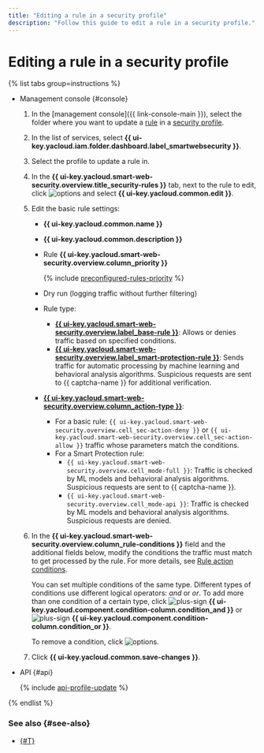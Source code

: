 ```yaml
---
title: "Editing a rule in a security profile"
description: "Follow this guide to edit a rule in a security profile."
---
```


# Editing a rule in a security profile

{% list tabs group=instructions %}

- Management console {#console}

   1. In the [management console]({{ link-console-main }}), select the folder where you want to update a [rule](../concepts/rules.md) in a [security profile](../concepts/profiles.md).
   1. In the list of services, select **{{ ui-key.yacloud.iam.folder.dashboard.label_smartwebsecurity }}**.
   1. Select the profile to update a rule in.
   1. In the **{{ ui-key.yacloud.smart-web-security.overview.title_security-rules }}** tab, next to the rule to edit, click ![options](../../_assets/console-icons/ellipsis.svg) and select **{{ ui-key.yacloud.common.edit }}**.
   1. Edit the basic rule settings:
      * **{{ ui-key.yacloud.common.name }}**
      * **{{ ui-key.yacloud.common.description }}**
      * Rule **{{ ui-key.yacloud.smart-web-security.overview.column_priority }}**

         {% include [preconfigured-rules-priority](../../_includes/smartwebsecurity/preconfigured-rules-priority.md) %}

      * Dry run (logging traffic without further filtering)
      * Rule type:
         * [**{{ ui-key.yacloud.smart-web-security.overview.label_base-rule }}**](../concepts/rules.md#base-rules): Allows or denies traffic based on specified conditions.
         * [**{{ ui-key.yacloud.smart-web-security.overview.label_smart-protection-rule }}**](../concepts/rules.md#smart-protection-rules): Sends traffic for automatic processing by machine learning and behavioral analysis algorithms. Suspicious requests are sent to {{ captcha-name }} for additional verification.
      * [**{{ ui-key.yacloud.smart-web-security.overview.column_action-type }}**](../concepts/rules.md#rule-action):
         * For a basic rule: `{{ ui-key.yacloud.smart-web-security.overview.cell_sec-action-deny }}` or `{{ ui-key.yacloud.smart-web-security.overview.cell_sec-action-allow }}` traffic whose parameters match the conditions.
         * For a Smart Protection rule:
            * `{{ ui-key.yacloud.smart-web-security.overview.cell_mode-full }}`: Traffic is checked by ML models and behavioral analysis algorithms. Suspicious requests are sent to {{ captcha-name }}.
            * `{{ ui-key.yacloud.smart-web-security.overview.cell_mode-api }}`: Traffic is checked by ML models and behavioral analysis algorithms. Suspicious requests are denied.
   1. In the **{{ ui-key.yacloud.smart-web-security.overview.column_rule-conditions }}** field and the additional fields below, modify the conditions the traffic must match to get processed by the rule. For more details, see [Rule action conditions](../concepts/conditions.md).

      You can set multiple conditions of the same type. Different types of conditions use different logical operators: _and_ or _or_. To add more than one condition of a certain type, click ![plus-sign](../../_assets/console-icons/plus.svg) **{{ ui-key.yacloud.component.condition-column.condition_and }}** or ![plus-sign](../../_assets/console-icons/plus.svg) **{{ ui-key.yacloud.component.condition-column.condition_or }}**.

      To remove a condition, click ![options](../../_assets/console-icons/trash-bin.svg).
   1. Click **{{ ui-key.yacloud.common.save-changes }}**.

- API {#api}

   {% include [api-profile-update](../../_includes/smartwebsecurity/api-profile-update.md) %}

{% endlist %}

### See also {#see-also}

* [{#T}](rule-delete.md)
